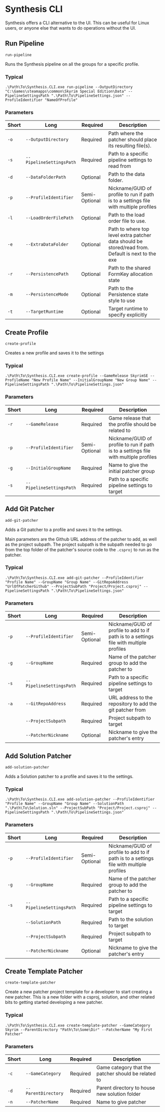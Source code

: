 # Synthesis CLI

Synthesis offers a CLI alternative to the UI.  This can be useful for Linux users, or anyone else that wants to do operations without the UI.

## Run Pipeline
`run-pipeline`

Runs the Synthesis pipeline on all the groups for a specific profile.

### Typical
`.\Path\To\Synthesis.CLI.exe run-pipeline --OutputDirectory "C:\Games\steamapps\common\Skyrim Special Edition\Data" --PipelineSettingsPath ".\Path\To\PipelineSettings.json" --ProfileIdentifier "NameOfProfile"`

### Parameters

| Short | Long | Required | Description |
| ---- | ---- | ---- | ---- |
| `-o` | `--OutputDirectory` | Required | Path where the patcher should place its resulting file(s). |
| `-s` | `--PipelineSettingsPath` | Required | Path to a specific pipeline settings to read from |
| `-d` | `--DataFolderPath` | Optional | Path to the data folder. |
| `-p` | `--ProfileIdentifier` | Semi-Optional | Nickname/GUID of profile to run if path is to a settings file with multiple profiles |
| `-l` | `--LoadOrderFilePath` | Optional | Path to the load order file to use. |
| `-e` | `--ExtraDataFolder` | Optional | Path to where top level extra patcher data should be stored/read from.  Default is next to the exe |
| `-r` | `--PersistencePath` | Optional | Path to the shared FormKey allocation state |
| `-m` | `--PersistenceMode` | Optional | Path to the Persistence state style to use |
| `-t` | `--TargetRuntime` | Optional | Target runtime to specify explicitly |

## Create Profile
`create-profile`

Creates a new profile and saves it to the settings

### Typical
`.\Path\To\Synthesis.CLI.exe create-profile --GameRelease SkyrimSE --ProfileName "New Profile Name" --InitialGroupName "New Group Name" --PipelineSettingsPath ".\Path\To\PipelineSettings.json"`

### Parameters

| Short | Long | Required | Description |
| ---- | ---- | ---- | ---- |
| `-r` | `--GameRelease` | Required | Game release that the profile should be related to |
| `-p` | `--ProfileIdentifier` | Semi-Optional | Nickname/GUID of profile to run if path is to a settings file with multiple profiles |
| `-g` | `--InitialGroupName` | Required | Name to give the initial patcher group |
| `-s` | `--PipelineSettingsPath` | Required | Path to a specific pipeline settings to target |

## Add Git Patcher
`add-git-patcher`

Adds a Git patcher to a profile and saves it to the settings.

Main parameters are the Github URL address of the patcher to add, as well as the project subpath.  The project subpath is the subpath needed to go from the top folder of the patcher's source code to the `.csproj` to run as the patcher.

### Typical
`.\Path\To\Synthesis.CLI.exe add-git-patcher --ProfileIdentifier "Profile Name" --GroupName "Group Name" --GitRepoAddress "UrlOfPatcherGithub" --ProjectSubPath "Project/Project.csproj" --PipelineSettingsPath ".\Path\To\PipelineSettings.json"`

### Parameters

| Short | Long | Required | Description |
| ---- | ---- | ---- | ---- |
| `-p` | `--ProfileIdentifier` | Semi-Optional | Nickname/GUID of profile to add to if path is to a settings file with multiple profiles |
| `-g` | `--GroupName` | Required | Name of the patcher group to add the patcher to |
| `-s` | `--PipelineSettingsPath` | Required | Path to a specific pipeline settings to target |
| `-a` | `--GitRepoAddress` | Required | URL address to the repository to add the git patcher from |
|  | `--ProjectSubpath` | Required | Project subpath to target |
|  | `--PatcherNickname` | Optional | Nickname to give the patcher's entry |

## Add Solution Patcher
`add-solution-patcher`

Adds a Solution patcher to a profile and saves it to the settings.

### Typical
`.\Path\To\Synthesis.CLI.exe add-solution-patcher --ProfileIdentifier "Profile Name" --GroupName "Group Name" --SolutionPath ".\Path\To\Solution.sln" --ProjectSubPath "Project/Project.csproj" --PipelineSettingsPath ".\Path\To\PipelineSettings.json"`

### Parameters

| Short | Long | Required | Description |
| ---- | ---- | ---- | ---- |
| `-p` | `--ProfileIdentifier` | Semi-Optional | Nickname/GUID of profile to add to if path is to a settings file with multiple profiles |
| `-g` | `--GroupName` | Required | Name of the patcher group to add the patcher to |
| `-s` | `--PipelineSettingsPath` | Required | Path to a specific pipeline settings to target |
|  | `--SolutionPath` | Required | Path to the solution to target |
|  | `--ProjectSubpath` | Required | Project subpath to target |
|  | `--PatcherNickname` | Optional | Nickname to give the patcher's entry |

## Create Template Patcher
`create-template-patcher`

Create a new patcher project template for a developer to start creating a new patcher.  This is a new folder with a csproj, solution, and other related bits to getting started developing a new patcher.

### Typical
`.\Path\To\Synthesis.CLI.exe create-template-patcher --GameCategory Skyrim --ParentDirectory "Path\To\Some\Dir" --PatcherName "My First Patcher"`

### Parameters

| Short | Long | Required | Description |
| ---- | ---- | ---- | ---- |
| `-c` | `--GameCategory` | Required | Game category that the patcher should be related to |
| `-d` | `--ParentDirectory` | Required | Parent directory to house new solution folder |
| `-n` | `--PatcherName` | Required | Name to give patcher |
